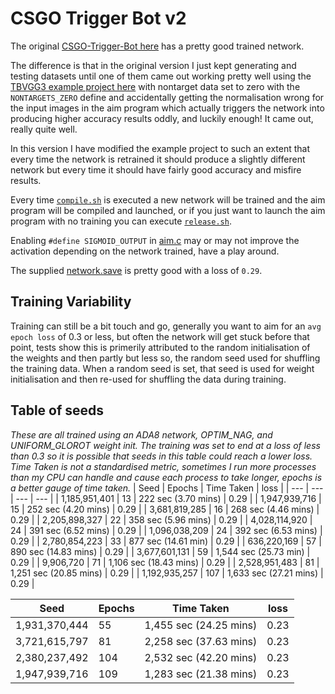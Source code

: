 # CSGO Trigger Bot v2

The original [CSGO-Trigger-Bot here](https://github.com/jcwml/CSGO-Trigger-Bot) has a pretty good trained network.

The difference is that in the original version I just kept generating and testing datasets until one of them came out working pretty well using the [TBVGG3 example project here](https://github.com/TFCNN/TFCNNv3) with nontarget data set to zero with the `NONTARGETS_ZERO` define and accidentally getting the normalisation wrong for the input images in the aim program which actually triggers the network into producing higher accuracy results oddly, and luckily enough! It came out, really quite well.

In this version I have modified the example project to such an extent that every time the network is retrained it should produce a slightly different network but every time it should have fairly good accuracy and misfire results.

Every time [`compile.sh`](compile.sh) is executed a new network will be trained and the aim program will be compiled and launched, or if you just want to launch the aim program with no training you can execute [`release.sh`](release.sh).

Enabling `#define SIGMOID_OUTPUT` in [aim.c](aim.c) may or may not improve the activation depending on the network trained, have a play around.

The supplied [network.save](network.save) is pretty good with a loss of `0.29`.

## Training Variability
Training can still be a bit touch and go, generally you want to aim for an `avg epoch loss` of 0.3 or less, but often the network will get stuck before that point, tests show this is primerily attributed to the random initialisation of the weights and then partly but less so, the random seed used for shuffling the training data. When a random seed is set, that seed is used for weight initialisation and then re-used for shuffling the data during training.

## Table of seeds
_These are all trained using an ADA8 network, OPTIM_NAG, and UNIFORM_GLOROT weight init. The training was set to end at a loss of less than 0.3 so it is possible that seeds in this table could reach a lower loss. Time Taken is not a standardised metric, sometimes I run more processes than my CPU can handle and cause each process to take longer, epochs is a better gauge of time taken._
| Seed  | Epochs | Time Taken | loss |
| --- | --- | --- | --- |
| 1,185,951,401 | 13 | 222 sec (3.70 mins) | 0.29 |
| 1,947,939,716 | 15 | 252 sec (4.20 mins) | 0.29 |
| 3,681,819,285 | 16 | 268 sec (4.46 mins) | 0.29 |
| 2,205,898,327 | 22 | 358 sec (5.96 mins) | 0.29 |
| 4,028,114,920 | 24 | 391 sec (6.52 mins) | 0.29 |
| 1,096,038,209 | 24 | 392 sec (6.53 mins) | 0.29 |
| 2,780,854,223 | 33 | 877 sec (14.61 min)  | 0.29 |
| 636,220,169 | 57 | 890 sec (14.83 mins) | 0.29 |
| 3,677,601,131 | 59 | 1,544 sec (25.73 min) | 0.29 |
| 9,906,720 | 71 | 1,106 sec (18.43 mins) | 0.29 |
| 2,528,951,483 | 81 | 1,251 sec (20.85 mins) | 0.29 |
| 1,192,935,257 | 107 | 1,633 sec (27.21 mins) | 0.29 |

| Seed  | Epochs | Time Taken | loss |
| --- | --- | --- | --- |
| 1,931,370,444 | 55 | 1,455 sec (24.25 mins) | 0.23 |
| 3,721,615,797 | 81 | 2,258 sec (37.63 mins) | 0.23 |
| 2,380,237,492 | 104 | 2,532 sec (42.20 mins) | 0.23 |
| 1,947,939,716 | 109 | 1,283 sec (21.38 mins) | 0.23 |

